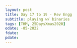 ```yaml
---
layout: post
title: Day 17 to 19 - Rev Engg  
subtitle: playing w/ binaries 
tags: [THM, 25DaysXmas2020]
odate: -05-2022
fdate: 
pdate: 
---
```

